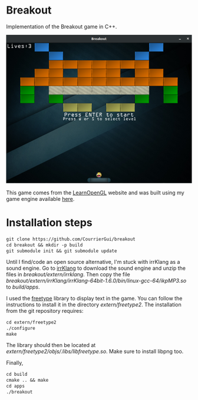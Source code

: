 # Breakout
Implementation of the Breakout game in C++.

![alt text](resources/screenshot.png)

This game comes from the [LearnOpenGL](https://learnopengl.com) website and was built using my game engine available [here](https://github.com/CourrierGui/pangolin).

# Installation steps

```
git clone https://github.com/CourrierGui/breakout
cd breakout && mkdir -p build
git submodule init && git submodule update
```

Until I find/code an open source alternative, I'm stuck with irrKlang as a sound engine.
Go to [irrKlang](https://www.ambiera.com/irrklang/downloads.html) to download the sound engine and unzip the files in *breakout/extern/irrklang*.
Then copy the file *breakout/extern/irrKlang/irrKlang-64bit-1.6.0/bin/linux-gcc-64/ikpMP3.so* to *build/apps*.

I used the [freetype](https://www.freetype.org/download.html) library to
display text in the game. You can follow the instructions to install it in the
directory *extern/freetype2*. The installation from the git repository requires:

```
cd extern/freetype2
./configure
make
```
The library should then be located at *extern/freetype2/objs/.libs/libfreetype.so*.
Make sure to install libpng too.

Finally,
```
cd build
cmake .. && make
cd apps
./breakout
```
